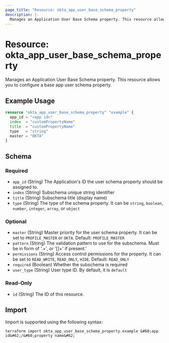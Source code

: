 ```yaml
---
page_title: "Resource: okta_app_user_base_schema_property"
description: |-
  Manages an Application User Base Schema property. This resource allows you to configure a base app user schema property.
---
```


# Resource: okta_app_user_base_schema_property

Manages an Application User Base Schema property. This resource allows you to configure a base app user schema property.

## Example Usage

```terraform
resource "okta_app_user_base_schema_property" "example" {
  app_id = "<app id>"
  index  = "customPropertyName"
  title  = "customPropertyName"
  type   = "string"
  master = "OKTA"
}
```

<!-- schema generated by tfplugindocs -->
## Schema

### Required

- `app_id` (String) The Application's ID the user schema property should be assigned to.
- `index` (String) Subschema unique string identifier
- `title` (String) Subschema title (display name)
- `type` (String) The type of the schema property. It can be `string`, `boolean`, `number`, `integer`, `array`, or `object`

### Optional

- `master` (String) Master priority for the user schema property. It can be set to `PROFILE_MASTER` or `OKTA`. Default: `PROFILE_MASTER`
- `pattern` (String) The validation pattern to use for the subschema. Must be in form of '.+', or '[<pattern>]+' if present.'
- `permissions` (String) Access control permissions for the property. It can be set to `READ_WRITE`, `READ_ONLY`, `HIDE`. Default: `READ_ONLY`
- `required` (Boolean) Whether the subschema is required
- `user_type` (String) User type ID. By default, it is `default`

### Read-Only

- `id` (String) The ID of this resource.

## Import

Import is supported using the following syntax:

```shell
terraform import okta_app_user_base_schema_property.example &#60;app id&#62;/&#60;property name&#62;
```

